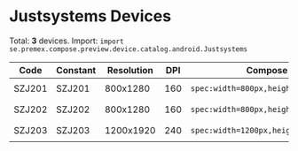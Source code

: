 # Justsystems Devices

Total: **3** devices. Import: `import se.premex.compose.preview.device.catalog.android.Justsystems`

| Code | Constant | Resolution | DPI | Compose Spec | Preview Usage |
|------|----------|------------|-----|-------------|---------------|
| SZJ201 | SZJ201 | 800x1280 | 160 | `spec:width=800px,height=1280px,dpi=160` | `@Preview(device = Justsystems.SZJ201)` |
| SZJ202 | SZJ202 | 800x1280 | 160 | `spec:width=800px,height=1280px,dpi=160` | `@Preview(device = Justsystems.SZJ202)` |
| SZJ203 | SZJ203 | 1200x1920 | 240 | `spec:width=1200px,height=1920px,dpi=240` | `@Preview(device = Justsystems.SZJ203)` |

<!-- Generated automatically. Do not edit manually. -->
